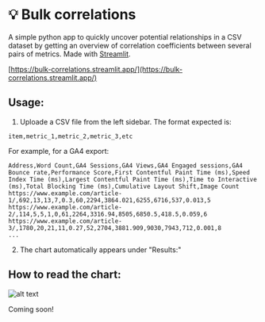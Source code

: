# 💡 Bulk correlations

A simple python app to quickly uncover potential relationships in a CSV dataset by getting an overview of correlation coefficients between several pairs of metrics. Made with [Streamlit](https://streamlit.io/).

[https://bulk-correlations.streamlit.app/](https://bulk-correlations.streamlit.app/)  

## Usage:

1) Uploade a CSV file from the left sidebar. The format expected is: 
```
item,metric_1,metric_2,metric_3,etc
```
For example, for a GA4 export:
```
Address,Word Count,GA4 Sessions,GA4 Views,GA4 Engaged sessions,GA4 Bounce rate,Performance Score,First Contentful Paint Time (ms),Speed Index Time (ms),Largest Contentful Paint Time (ms),Time to Interactive (ms),Total Blocking Time (ms),Cumulative Layout Shift,Image Count
https://www.example.com/article-1/,692,13,13,7,0.3,60,2294,3864.021,6255,6716,537,0.013,5
https://www.example.com/article-2/,114,5,5,1,0,61,2264,3316.94,8505,6850.5,418.5,0.059,6
https://www.example.com/article-3/,1780,20,21,11,0.27,52,2704,3881.909,9030,7943,712,0.001,8
...
```

2) The chart automatically appears under "Results:"


## How to read the chart:

![alt text](https://github.com/searchgame/bulk-correlations/blob/main/example-batch-correlations.png?raw=true)

Coming soon!
